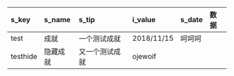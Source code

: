 |s_key|s_name|s_tip|i_value|s_date|数据|
|:--|:--|:--|:--|:--|:--|
|test|成就|一个测试成就|2018/11/15|呵呵呵|
|testhide|隐藏成就|又一个测试成就|ojewoif|
